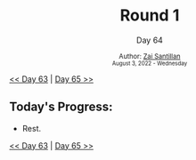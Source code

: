 <div align="center">
  <h1>Round 1</h1>
  <p>Day 64</p>
  <sub>
    Author: <a href="https://github.com/plskz" target="_blank">Zai Santillan</a>
    <br>
    <small>August 3, 2022 - Wednesday</small>
  </sub>
</div>

[<< Day 63](day063.md) | [Day 65 >>](day065.md)

## Today's Progress:

- Rest.

[<< Day 63](day063.md) | [Day 65 >>](day065.md)
